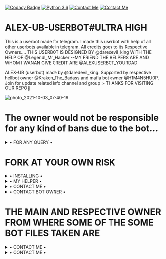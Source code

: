 [![Codacy Badge](https://api.codacy.com/project/badge/Grade/f7c51539e67b483bb8d7749acca51d3a)](https://app.codacy.com/gh/H1M4N5HU0P/MAFIA-BOT/dashboard)
[![Python 3.6](https://img.shields.io/badge/Python-3.6%20or%20newer-blue.svg)](https://www.python.org/downloads/release/python-360/)
[![Contact Me](https://img.shields.io/badge/Telegram-Contact%20Me-informational)](https://t.me/daredevil_king)
[![Contact Me](https://img.shields.io/badge/Telegram-Contact%20Me-informational)](https://t.me/@Legendl_Mr_Hacker)


# ALEX-UB-USERBOT#ULTRA HIGH
This is a userbot made for telegram. I made this userbot with help of all other userbots available in telegram. All credits goes to its Respective Owners....
THIS USERBOT IS DESIGNED BY @daredevil_king WITH THE HELP OF @Legendl_Mr_Hacker --MY FRIEND
THE HELPERS ARE AND WHOM I WANAN GIVE CREDIT ARE 
@ALEXUSERBOT_YOURDAD


ALEX-UB    (userbot) made by @daredevil_king. Supported by respective hellbot owner @Kraken_The_Badass  and mafia bot owner @H1M4N5HU0P. Join for update related info channel and group :-  THANKS FOR VISITING OUR REPO💖

![photo_2021-10-03_07-40-19](https://user-images.githubusercontent.com/87700009/137922553-4a55a437-7a01-4667-86e7-fdbaf099c7d1.jpg)


# The owner would not be responsible for any kind of bans due to the bot...


<details>

  <summary> • FOR ANY QUERY • </summary>
<h2 align="center"> <a href="https://t.me/Alex_userbot_support">☢️JOIN ALEX-UB SUPPORT☢️</a></h2>

</details>


# FORK AT YOUR OWN RISK

<details>

  <summary> • INSTALLING • </summary>

### The Easy Way

<h4>⚜️ DEPLOY TO HEROKU ⚜️</h4>
  
  [![Deploy](https://www.herokucdn.com/deploy/button.svg)](https://heroku.com/deploy?template=https://github.com/Dhrubamoy/ALEX-UB)


</details>

<details>

  <summary> • MY HELPER • </summary>
<h2 align="center"> <a href="https://t.me/@Legendl_Mr_Hacker">☢️CONTACT LEGEND-LX☢️</a></h2>

</details>

<details>

  <summary> • CONTACT ME • </summary>
<h2 align="center"> <a href="https://t.me/@daredevil_king">☢️ME☢️</a></h2>

</details>

<details>

  <summary> • CONTACT BOT OWNER • </summary>
<h2 align="center"> <a href="https://t.me/@ALEXUSERBOT_YOURDAD">☢️ALONE ADARSH☢️</a></h2>

</details>


# THE MAIN AND RESPECTIVE OWNER FROM WHERE SOME OF THE SOME BOT FILES TAKEN ARE

<details>

  <summary> • CONTACT ME • </summary>
<h2 align="center"> <a href="https://t.me/@H1M4N5HU0P">☢️MAFIABOT☢️</a></h2>

</details>

<details>

  <summary> • CONTACT ME • </summary>
<h2 align="center"> <a href="https://t.me/@Kraken_The_Badass">☢️HELLBOT OWNER☢️</a></h2>

</details>
